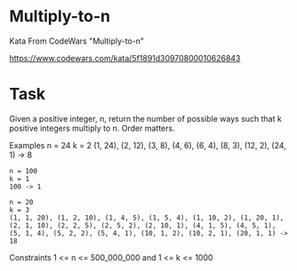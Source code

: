 # Multiply-to-n
  Kata From CodeWars "Multiply-to-n"
  
  https://www.codewars.com/kata/5f1891d30970800010626843
  
# Task
  Given a positive integer, n, return the number of possible ways such that k positive integers multiply to n. Order matters.
  
  Examples
    n = 24
    k = 2
    (1, 24), (2, 12), (3, 8), (4, 6), (6, 4), (8, 3), (12, 2), (24, 1) -> 8

    n = 100
    k = 1
    100 -> 1

    n = 20
    k = 3
    (1, 1, 20), (1, 2, 10), (1, 4, 5), (1, 5, 4), (1, 10, 2), (1, 20, 1),
    (2, 1, 10), (2, 2, 5), (2, 5, 2), (2, 10, 1), (4, 1, 5), (4, 5, 1),
    (5, 1, 4), (5, 2, 2), (5, 4, 1), (10, 1, 2), (10, 2, 1), (20, 1, 1) -> 18
    
 Constraints 1 <= n <= 500_000_000 and 1 <= k <= 1000
